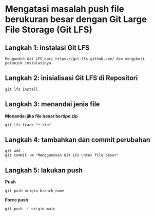 # Mengatasi masalah push file berukuran besar dengan Git Large File Storage (Git LFS)

## Langkah 1: instalasi Git LFS

    Mengunduh Git LFS dari https://git-lfs.github.com/ dan mengikuti petunjuk instalasinya

## Langkah 2: inisialisasi Git LFS di Repositori

    git lfs install


## Langkah 3: menandai jenis file
**Menandai jika file besar bertipe zip**

    git lfs track "*.zip"

## Langkah 4:  tambahkan dan commit perubahan
    git add .
    git commit -m "Menggunakan Git LFS untuk file besar"

## Langkah 5: lakukan push

**Push**

    git push origin branch_name

**Force push**

    git push -f origin main